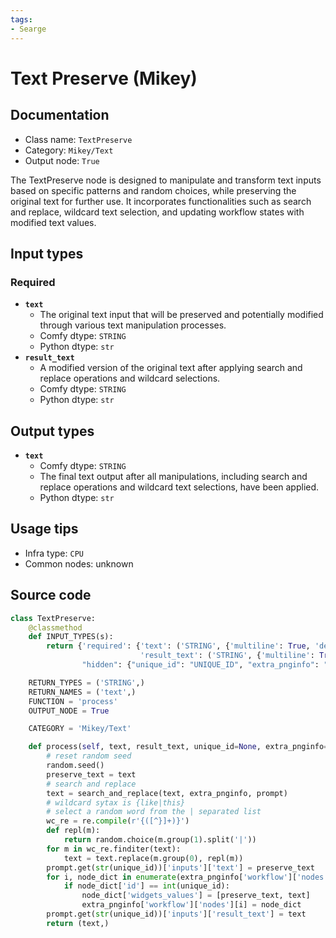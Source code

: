 ```yaml
---
tags:
- Searge
---
```


# Text Preserve (Mikey)
## Documentation
- Class name: `TextPreserve`
- Category: `Mikey/Text`
- Output node: `True`

The TextPreserve node is designed to manipulate and transform text inputs based on specific patterns and random choices, while preserving the original text for further use. It incorporates functionalities such as search and replace, wildcard text selection, and updating workflow states with modified text values.
## Input types
### Required
- **`text`**
    - The original text input that will be preserved and potentially modified through various text manipulation processes.
    - Comfy dtype: `STRING`
    - Python dtype: `str`
- **`result_text`**
    - A modified version of the original text after applying search and replace operations and wildcard selections.
    - Comfy dtype: `STRING`
    - Python dtype: `str`
## Output types
- **`text`**
    - Comfy dtype: `STRING`
    - The final text output after all manipulations, including search and replace operations and wildcard text selections, have been applied.
    - Python dtype: `str`
## Usage tips
- Infra type: `CPU`
- Common nodes: unknown


## Source code
```python
class TextPreserve:
    @classmethod
    def INPUT_TYPES(s):
        return {'required': {'text': ('STRING', {'multiline': True, 'default': 'Input Text Here', 'dynamicPrompts': False}),
                             'result_text': ('STRING', {'multiline': True, 'default': 'Result Text Here (will be replaced)'})},
                "hidden": {"unique_id": "UNIQUE_ID", "extra_pnginfo": "EXTRA_PNGINFO", "prompt": "PROMPT"}}

    RETURN_TYPES = ('STRING',)
    RETURN_NAMES = ('text',)
    FUNCTION = 'process'
    OUTPUT_NODE = True

    CATEGORY = 'Mikey/Text'

    def process(self, text, result_text, unique_id=None, extra_pnginfo=None, prompt=None):
        # reset random seed
        random.seed()
        preserve_text = text
        # search and replace
        text = search_and_replace(text, extra_pnginfo, prompt)
        # wildcard sytax is {like|this}
        # select a random word from the | separated list
        wc_re = re.compile(r'{([^}]+)}')
        def repl(m):
            return random.choice(m.group(1).split('|'))
        for m in wc_re.finditer(text):
            text = text.replace(m.group(0), repl(m))
        prompt.get(str(unique_id))['inputs']['text'] = preserve_text
        for i, node_dict in enumerate(extra_pnginfo['workflow']['nodes']):
            if node_dict['id'] == int(unique_id):
                node_dict['widgets_values'] = [preserve_text, text]
                extra_pnginfo['workflow']['nodes'][i] = node_dict
        prompt.get(str(unique_id))['inputs']['result_text'] = text
        return (text,)

```
